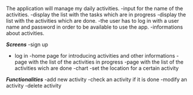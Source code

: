 The application will manage my daily activities.
-input for the name of the activities.
-display the list with the tasks which are in progress
-display the list with the activities which are done.
-the user has to log in with a user name and password in order to be available to use the app.
-informations about activities.



***Screens***
-sign up
- log in
-home page for introducing activities and other informations
-page with the list of the activities in progress
-page with the list of the activities wich are done
-chart 
-set the location for a certain activity

***Functionalities***
-add new activity
-check an activity if it is done
-modify an activity
-delete activity
